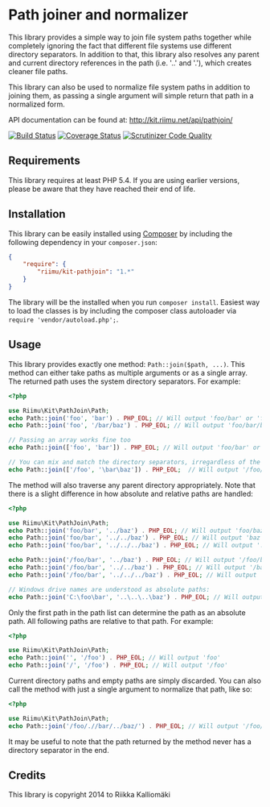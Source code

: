 # Path joiner and normalizer #

This library provides a simple way to join file system paths together while
completely ignoring the fact that different file systems use different
directory separators. In addition to that, this library also resolves any
parent and current directory references in the path (i.e. '..' and '.'), which
creates cleaner file paths.

This library can also be used to normalize file system paths in addition to
joining them, as passing a single argument will simple return that path in a
normalized form.

API documentation can be found at: http://kit.riimu.net/api/pathjoin/

[![Build Status](https://travis-ci.org/Riimu/Kit-PathJoin.svg)](https://travis-ci.org/Riimu/Kit-PathJoin)
[![Coverage Status](https://img.shields.io/coveralls/Riimu/Kit-PathJoin.svg)](https://coveralls.io/r/Riimu/Kit-PathJoin?branch=master)
[![Scrutinizer Code Quality](https://scrutinizer-ci.com/g/Riimu/Kit-PathJoin/badges/quality-score.png?b=master)](https://scrutinizer-ci.com/g/Riimu/Kit-PathJoin/?branch=master)

## Requirements ##

This library requires at least PHP 5.4. If you are using earlier versions,
please be aware that they have reached their end of life.

## Installation ##

This library can be easily installed using [Composer](http://getcomposer.org/)
by including the following dependency in your `composer.json`:

```json
{
    "require": {
        "riimu/kit-pathjoin": "1.*"
    }
}
```

The library will be the installed when you run `composer install`. Easiest way
to load the classes is by including the composer class autoloader via
`require 'vendor/autoload.php';`.

## Usage ##

This library provides exactly one method: `Path::join($path, ...)`. This method
can either take paths as multiple arguments or as a single array. The returned
path uses the system directory separators. For example:

```php
<?php

use Riimu\Kit\PathJoin\Path;
echo Path::join('foo', 'bar') . PHP_EOL; // Will output 'foo/bar' or 'foo\bar'
echo Path::join('foo', '/bar/baz') . PHP_EOL; // Will output 'foo/bar/baz' or 'foo\bar\baz'

// Passing an array works fine too
echo Path::join(['foo', 'bar']) . PHP_EOL; // Will output 'foo/bar' or 'foo\bar'

// You can mix and match the directory separators, irregardless of the system
echo Path::join(['/foo', '\bar\baz']) . PHP_EOL;  // Will output '/foo/bar/baz' or '\foo\bar\baz'
```

The method will also traverse any parent directory appropriately. Note that
there is a slight difference in how absolute and relative paths are handled:

```php
<?php

use Riimu\Kit\PathJoin\Path;
echo Path::join('foo/bar', '../baz') . PHP_EOL; // Will output 'foo/baz'
echo Path::join('foo/bar', '../../baz') . PHP_EOL; // Will output 'baz'
echo Path::join('foo/bar', '../../../baz') . PHP_EOL; // Will output '../baz'

echo Path::join('/foo/bar', '../baz') . PHP_EOL; // Will output '/foo/baz'
echo Path::join('/foo/bar', '../../baz') . PHP_EOL; // Will output '/baz'
echo Path::join('/foo/bar', '../../../baz') . PHP_EOL; // Will output '/baz'

// Windows drive names are understood as absolute paths:
echo Path::join('C:\foo\bar', '..\..\..\baz') . PHP_EOL; // Will output 'C:\baz'
```

Only the first path in the path list can determine the path as an absolute path.
All following paths are relative to that path. For example:

```php
<?php

use Riimu\Kit\PathJoin\Path;
echo Path::join('', '/foo') . PHP_EOL; // Will output 'foo'
echo Path::join('/', '/foo') . PHP_EOL; // Will output '/foo'
```

Current directory paths and empty paths are simply discarded. You can also call
the method with just a single argument to normalize that path, like so:

```php
<?php

use Riimu\Kit\PathJoin\Path;
echo Path::join('/foo/.//bar/../baz/') . PHP_EOL; // Will output '/foo/baz'
```

It may be useful to note that the path returned by the method never has a
directory separator in the end.

## Credits ##

This library is copyright 2014 to Riikka Kalliomäki
